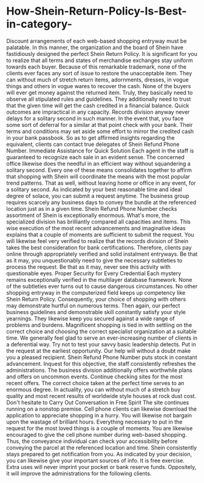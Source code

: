 # How-Shein-Return-Policy-Is-Best-in-category-
Discount arrangements of each web-based shopping entryway must be palatable. In this manner, the organization and the board of Shein have fastidiously designed the perfect Shein Return Policy. It is significant for you to realize that all terms and states of merchandise exchanges stay uniform towards each buyer. Because of this remarkable trademark, none of the clients ever faces any sort of issue to restore the unacceptable item. They can without much of stretch return items, adornments, dresses, in vogue things and others in vogue wares to recover the cash.  None of the buyers will ever get money against the returned item. Truly, they basically need to observe all stipulated rules and guidelines. They additionally need to trust that the given time will get the cash credited in a financial balance. Quick outcomes are impractical in any capacity. Records division anyway never delays for a solitary second in such manner. In the event that, you face some sort of deferral for a similar at that point check with your bank. Their terms and conditions may set aside some effort to mirror the credited cash in your bank passbook. So as to get affirmed insights regarding the equivalent, clients can contact true delegates of Shein Refund Phone Number. Immediate Assistance for Quick Solution Each agent in the staff is guaranteed to recognize each sale in an evident sense. The concerned office likewise does the needful in an efficient way without squandering a solitary second. Every one of these means consolidates together to affirm that shopping with Shein will coordinate the means with the most popular trend patterns. That as well, without leaving home or office in any event, for a solitary second. As indicated by your best reasonable time and ideal degree of solace, you can submit a request anytime. The business group requires scarcely any business days to convey the bundle at the referenced location just as in a given time.  Shein Refund Phone Number checks assortment of Shein is exceptionally enormous. What's more, the specialized division has brilliantly compared all capacities and items. This wise execution of the most recent advancements and imaginative ideas explains that a couple of moments are sufficient to submit the request. You will likewise feel very verified to realize that the records division of Shein takes the best consideration for bank certifications. Therefore, clients pay online through appropriately verified and solid instalment entryways. Be that as it may, you unquestionably need to give the necessary subtleties to process the request. Be that as it may, never see this activity with questionable eyes. Proper Security for Every Credential Each mystery remains exceptionally verified in the multilayer database framework. None of the subtleties ever turns out to cause dangerous circumstances. No other shopping entryway in the computerized field keeps up competency like Shein Return Policy. Consequently, your choice of shopping with others may demonstrate hurtful on numerous terms. Then again, our perfect business guidelines and demonstrable skill constantly satisfy your style yearnings. They likewise keep you secured against a wide range of problems and burdens. Magnificent shopping is tied in with settling on the correct choice and choosing the correct specialist organization at a suitable time.  We generally feel glad to serve an ever-increasing number of clients in a deferential way. Try not to test your savvy basic leadership detects. Put in the request at the earliest opportunity. Our help will without a doubt make you a pleased recipient. Shein Refund Phone Number puts stock in constant advancement. Inquest for this objective, the staff consistently refreshes the administrations. The business division additionally offers worthwhile plans and offers on uncommon events. Continue checking sites for the most recent offers. The correct choice taken at the perfect time serves to an enormous degree. In actuality, you can without much of a stretch buy quality and most recent results of worldwide style houses at rock dust cost.  Don't hesitate to Carry Out Conversation in Free Spirit  The site continues running on a nonstop premise. Cell phone clients can likewise download the application to appreciate shopping in a hurry. You will likewise not bargain upon the wastage of brilliant hours. Everything necessary to put in the request for the most loved things is a couple of moments. You are likewise encouraged to give the cell phone number during web-based shopping. Thus, the conveyance individual can check your accessibility before conveying the parcel at the referenced location and time. Shein consistently stays prepared to get notification from you. As indicated by your decision, you can likewise give your important sources of info. It is free exercise. Extra uses will never imprint your pocket or bank reserve funds. Oppositely, it will improve the administrations for the following clients.

